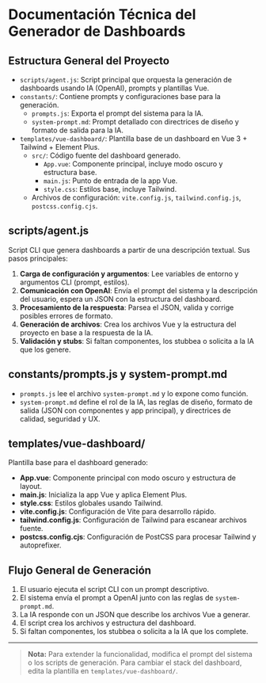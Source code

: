 # Documentación Técnica del Generador de Dashboards

## Estructura General del Proyecto

- `scripts/agent.js`: Script principal que orquesta la generación de dashboards usando IA (OpenAI), prompts y plantillas Vue.
- `constants/`: Contiene prompts y configuraciones base para la generación.
  - `prompts.js`: Exporta el prompt del sistema para la IA.
  - `system-prompt.md`: Prompt detallado con directrices de diseño y formato de salida para la IA.
- `templates/vue-dashboard/`: Plantilla base de un dashboard en Vue 3 + Tailwind + Element Plus.
  - `src/`: Código fuente del dashboard generado.
    - `App.vue`: Componente principal, incluye modo oscuro y estructura base.
    - `main.js`: Punto de entrada de la app Vue.
    - `style.css`: Estilos base, incluye Tailwind.
  - Archivos de configuración: `vite.config.js`, `tailwind.config.js`, `postcss.config.cjs`.

## scripts/agent.js

Script CLI que genera dashboards a partir de una descripción textual. Sus pasos principales:

1. **Carga de configuración y argumentos**: Lee variables de entorno y argumentos CLI (prompt, estilos).
2. **Comunicación con OpenAI**: Envía el prompt del sistema y la descripción del usuario, espera un JSON con la estructura del dashboard.
3. **Procesamiento de la respuesta**: Parsea el JSON, valida y corrige posibles errores de formato.
4. **Generación de archivos**: Crea los archivos Vue y la estructura del proyecto en base a la respuesta de la IA.
5. **Validación y stubs**: Si faltan componentes, los stubbea o solicita a la IA que los genere.

## constants/prompts.js y system-prompt.md

- `prompts.js` lee el archivo `system-prompt.md` y lo expone como función.
- `system-prompt.md` define el rol de la IA, las reglas de diseño, formato de salida (JSON con componentes y app principal), y directrices de calidad, seguridad y UX.

## templates/vue-dashboard/

Plantilla base para el dashboard generado:

- **App.vue**: Componente principal con modo oscuro y estructura de layout.
- **main.js**: Inicializa la app Vue y aplica Element Plus.
- **style.css**: Estilos globales usando Tailwind.
- **vite.config.js**: Configuración de Vite para desarrollo rápido.
- **tailwind.config.js**: Configuración de Tailwind para escanear archivos fuente.
- **postcss.config.cjs**: Configuración de PostCSS para procesar Tailwind y autoprefixer.

## Flujo General de Generación

1. El usuario ejecuta el script CLI con un prompt descriptivo.
2. El sistema envía el prompt a OpenAI junto con las reglas de `system-prompt.md`.
3. La IA responde con un JSON que describe los archivos Vue a generar.
4. El script crea los archivos y estructura del dashboard.
5. Si faltan componentes, los stubbea o solicita a la IA que los complete.

---

> **Nota:** Para extender la funcionalidad, modifica el prompt del sistema o los scripts de generación. Para cambiar el stack del dashboard, edita la plantilla en `templates/vue-dashboard/`. 